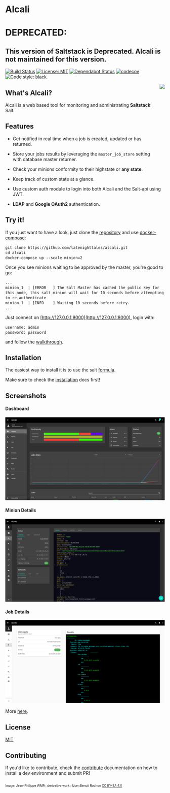 # Alcali

# DEPRECATED:

## This version of Saltstack is Deprecated. Alcali is not maintained for this version.

[![Build Status](https://travis-ci.org/latenighttales/alcali.svg?branch=2019.2)](https://travis-ci.org/latenighttales/alcali)
[![License: MIT](https://img.shields.io/badge/License-MIT-blue.svg)](https://opensource.org/licenses/MIT)
[![Dependabot Status](https://api.dependabot.com/badges/status?host=github&repo=latenighttales/alcali)](https://dependabot.com)
[![codecov](https://codecov.io/gh/latenighttales/alcali/branch/2019.2.0/graph/badge.svg)](https://codecov.io/gh/latenighttales/alcali)
[![Code style: black](https://img.shields.io/badge/code%20style-black-000000.svg)](https://github.com/python/black)

<img align="right" height="300" src="https://upload.wikimedia.org/wikipedia/commons/5/5f/Logo_du_Mois_de_la_contribution_sans_texte.svg">


## What's Alcali?

Alcali is a web based tool for monitoring and administrating **Saltstack** Salt.

## Features

- Get notified in real time when a job is created, updated or has returned. 

- Store your jobs results by leveraging the `master_job_store` setting with database master returner.

- Check your minions conformity to their highstate or **any state**.

- Keep track of custom state at a glance.

- Use custom auth module to login into both Alcali and the Salt-api using JWT.

- **LDAP** and **Google OAuth2** authentication.

## Try it!

If you just want to have a look, just clone the [repository](https://github.com/latenighttales/alcali.git) and use [docker-compose](https://docs.docker.com/compose/):

```commandline
git clone https://github.com/latenighttales/alcali.git
cd alcali
docker-compose up --scale minion=2
```


Once you see minions waiting to be approved by the master, you're good to go:

```commandline
...
minion_1  | [ERROR   ] The Salt Master has cached the public key for this node, this salt minion will wait for 10 seconds before attempting to re-authenticate
minion_1  | [INFO    ] Waiting 10 seconds before retry.
...
```

Just connect on [http://127.0.0.1:8000](http://127.0.0.1:8000), login with:

```commandline
username: admin
password: password
```

and follow the [walkthrough](https://alcali.dev/walkthrough/).

## Installation

The easiest way to install it is to use the salt [formula](https://github.com/latenighttales/alcali-formula).

Make sure to check the [installation](https://alcali.dev/installation/) docs first!

## Screenshots

#### Dashboard
![](docs/docs/images/screenshots/dashboard-dark.png)

#### Minion Details
![](docs/docs/images/screenshots/minion-detail-dark.png)

#### Job Details
![](docs/docs/images/screenshots/job-detail.png)

More [here](https://github.com/latenighttales/alcali/blob/2019.2/docs/docs/screenshots.md).

## License

[MIT](LICENSE)

## Contributing

If you'd like to contribute, check the [contribute](https://alcali.dev/contribute/) documentation on how to install a dev environment and submit PR!

<sub><sub>Image: Jean-Philippe WMFr, derivative work : User:Benoit Rochon [CC BY-SA 4.0](https://creativecommons.org/licenses/by-sa/4.0)</sub></sub>
